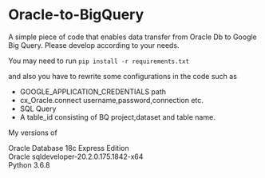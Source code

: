 # Oracle-to-BigQuery
A simple piece of code that enables data transfer from Oracle Db to Google Big Query. Please develop according to your needs.


You may need to run `pip install -r requirements.txt`

and also you have to rewrite some configurations in the code such as 
 - GOOGLE_APPLICATION_CREDENTIALS path
 - cx_Oracle.connect username,password,connection etc.
 - SQL Query
 - A table_id consisting of BQ project,dataset and table name.


My versions of

Oracle Database 18c Express Edition<br>
Oracle sqldeveloper-20.2.0.175.1842-x64<br>
Python 3.6.8 <br>
